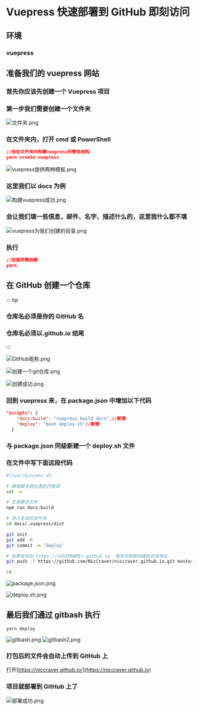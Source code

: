 # Vuepress 快速部署到 GitHub 即刻访问

## 环境

### vuepress <Badge text="1.0.0"/>

## 准备我们的 vuepress 网站

### 首先你应该先创建一个 Vuepress 项目

### 第一步我们需要创建一个文件夹

![文件夹.png](https://upload-images.jianshu.io/upload_images/15562516-34f7c4646bc9956d.png?imageMogr2/auto-orient/strip%7CimageView2/2/w/1240)

### 在文件夹内，打开 cmd 或 PowerShell

```json
//会在文件夹内构建vuepress的整体结构
yarn create vuepress
```

![vuepress提供两种模板.png](https://upload-images.jianshu.io/upload_images/15562516-0909dc38fe946810.png?imageMogr2/auto-orient/strip%7CimageView2/2/w/1240)

### 这里我们以 docs 为例

![构建vuepress成功.png](https://upload-images.jianshu.io/upload_images/15562516-0bcd84c683598c88.png?imageMogr2/auto-orient/strip%7CimageView2/2/w/1240)

### 会让我们填一些信息，邮件、名字、描述什么的，这里我什么都不填

![vuepress为我们创建的目录.png](https://upload-images.jianshu.io/upload_images/15562516-b8b6c818b6361d79.png?imageMogr2/auto-orient/strip%7CimageView2/2/w/1240)

### 执行

```json
//安装所需依赖
yarn
```

## 在 GitHub 创建一个仓库

::: tip

### 仓库名必须是你的 GitHub 名

### 仓库名必须以.github.io 结尾

:::

![GitHub昵称.png](https://upload-images.jianshu.io/upload_images/15562516-16c438cb9cb90bc6.png?imageMogr2/auto-orient/strip%7CimageView2/2/w/1240)

![创建一个git仓库.png](https://upload-images.jianshu.io/upload_images/15562516-67aac6f7cab28ec2.png?imageMogr2/auto-orient/strip%7CimageView2/2/w/1240)

![创建成功.png](https://upload-images.jianshu.io/upload_images/15562516-089ab7bd5f86c879.png?imageMogr2/auto-orient/strip%7CimageView2/2/w/1240)

### 回到 vuepress 来，在 package.json 中增加以下代码

```json
"scripts": {
    "docs:build": "vuepress build docs",//新增
    "deploy": "bash deploy.sh"//新增
  }
```

### 与 package.json 同级新建一个 deploy.sh 文件

### 在文件中写下面这段代码

```sh
#!/usr/bin/env sh

# 确保脚本抛出遇到的错误
set -e

# 生成静态文件
npm run docs:build

# 进入生成的文件夹
cd docs/.vuepress/dist

git init
git add -A
git commit -m 'deploy'

# 如果发布到 https://<USERNAME>.github.io  填写你刚刚创建的仓库地址
git push -f https://github.com/NicCraver/niccraver.github.io.git master

cd -
```

![package.json.png](https://upload-images.jianshu.io/upload_images/15562516-eb5cf5544f2bff48.png?imageMogr2/auto-orient/strip%7CimageView2/2/w/1240)

![deploy.sh.png](https://upload-images.jianshu.io/upload_images/15562516-babe24840f0613a9.png?imageMogr2/auto-orient/strip%7CimageView2/2/w/1240)

## 最后我们通过 gitbash 执行

```
yarn deploy
```

![gitbash.png](https://upload-images.jianshu.io/upload_images/15562516-698dec745c548cae.png?imageMogr2/auto-orient/strip%7CimageView2/2/w/1240)
![gitbash2.png](https://upload-images.jianshu.io/upload_images/15562516-669585f611293943.png?imageMogr2/auto-orient/strip%7CimageView2/2/w/1240)

### 打包后的文件会自动上传到 GitHub 上

打开[https://niccraver.github.io/](https://niccraver.github.io)

### 项目就部署到 GitHub 上了

![部署成功.png](https://upload-images.jianshu.io/upload_images/15562516-600d8b594f050d59.png?imageMogr2/auto-orient/strip%7CimageView2/2/w/1240)
